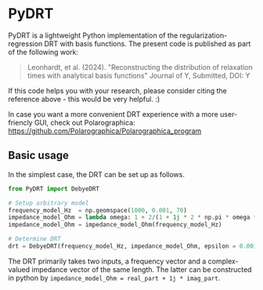 # PyDRT
PyDRT is a lightweight Python implementation of the regularization-regression DRT with basis functions.
The present code is published as part of the following work:
> Leonhardt, et al. (2024). "Reconstructing the distribution of relaxation times with analytical basis functions" Journal of Y, Submitted, DOI: Y

If this code helps you with your research, please consider citing the reference above - this would be very helpful. :)

In case you want a more convenient DRT experience with a more user-friencly GUI, check out Polarographica:
https://github.com/Polarographica/Polarographica_program

## Basic usage
In the simplest case, the DRT can be set up as follows.
```python
from PyDRT import DebyeDRT

# Setup arbitrary model
frequency_model_Hz  = np.geomspace(1000, 0.001, 70)
impedance_model_Ohm = lambda omega: 1 + 2/(1 + 1j * 2 * np.pi * omega * 0.1) ** 0.99 + 4/(1 + 1j * 2 * np.pi * omega * 1) * 0.99
impedance_model_Ohm = impedance_model_Ohm(frequency_model_Hz)

# Determine DRT
drt = DebyeDRT(frequency_model_Hz, impedance_model_Ohm, epsilon = 0.001)
```

The DRT primarily takes two inputs, a frequency vector and a complex-valued impedance vector of the same length.
The latter can be constructed in python by `impedance_model_Ohm = real_part + 1j * imag_part`.
